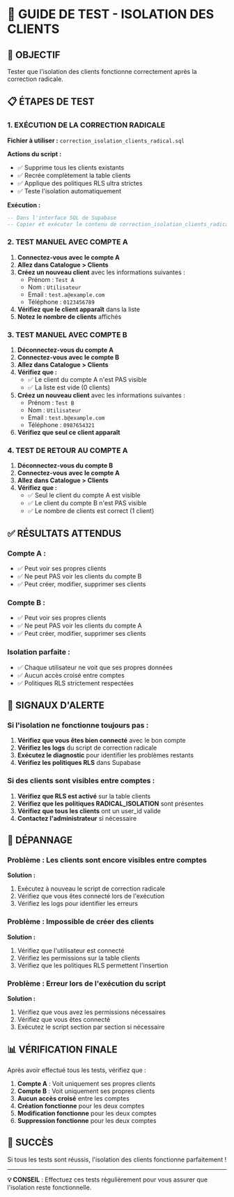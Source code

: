 # 🧪 GUIDE DE TEST - ISOLATION DES CLIENTS

## 🎯 OBJECTIF
Tester que l'isolation des clients fonctionne correctement après la correction radicale.

## 📋 ÉTAPES DE TEST

### 1. EXÉCUTION DE LA CORRECTION RADICALE

**Fichier à utiliser :** `correction_isolation_clients_radical.sql`

**Actions du script :**
- ✅ Supprime tous les clients existants
- ✅ Recrée complètement la table clients
- ✅ Applique des politiques RLS ultra strictes
- ✅ Teste l'isolation automatiquement

**Exécution :**
```sql
-- Dans l'interface SQL de Supabase
-- Copier et exécuter le contenu de correction_isolation_clients_radical.sql
```

### 2. TEST MANUEL AVEC COMPTE A

1. **Connectez-vous avec le compte A**
2. **Allez dans Catalogue > Clients**
3. **Créez un nouveau client** avec les informations suivantes :
   - Prénom : `Test A`
   - Nom : `Utilisateur`
   - Email : `test.a@example.com`
   - Téléphone : `0123456789`
4. **Vérifiez que le client apparaît** dans la liste
5. **Notez le nombre de clients** affichés

### 3. TEST MANUEL AVEC COMPTE B

1. **Déconnectez-vous du compte A**
2. **Connectez-vous avec le compte B**
3. **Allez dans Catalogue > Clients**
4. **Vérifiez que :**
   - ✅ Le client du compte A n'est PAS visible
   - ✅ La liste est vide (0 clients)
5. **Créez un nouveau client** avec les informations suivantes :
   - Prénom : `Test B`
   - Nom : `Utilisateur`
   - Email : `test.b@example.com`
   - Téléphone : `0987654321`
6. **Vérifiez que seul ce client apparaît**

### 4. TEST DE RETOUR AU COMPTE A

1. **Déconnectez-vous du compte B**
2. **Connectez-vous avec le compte A**
3. **Allez dans Catalogue > Clients**
4. **Vérifiez que :**
   - ✅ Seul le client du compte A est visible
   - ✅ Le client du compte B n'est PAS visible
   - ✅ Le nombre de clients est correct (1 client)

## ✅ RÉSULTATS ATTENDUS

### Compte A :
- ✅ Peut voir ses propres clients
- ✅ Ne peut PAS voir les clients du compte B
- ✅ Peut créer, modifier, supprimer ses clients

### Compte B :
- ✅ Peut voir ses propres clients
- ✅ Ne peut PAS voir les clients du compte A
- ✅ Peut créer, modifier, supprimer ses clients

### Isolation parfaite :
- ✅ Chaque utilisateur ne voit que ses propres données
- ✅ Aucun accès croisé entre comptes
- ✅ Politiques RLS strictement respectées

## 🚨 SIGNAUX D'ALERTE

### Si l'isolation ne fonctionne toujours pas :

1. **Vérifiez que vous êtes bien connecté** avec le bon compte
2. **Vérifiez les logs** du script de correction radicale
3. **Exécutez le diagnostic** pour identifier les problèmes restants
4. **Vérifiez les politiques RLS** dans Supabase

### Si des clients sont visibles entre comptes :

1. **Vérifiez que RLS est activé** sur la table clients
2. **Vérifiez que les politiques RADICAL_ISOLATION** sont présentes
3. **Vérifiez que tous les clients** ont un user_id valide
4. **Contactez l'administrateur** si nécessaire

## 🔧 DÉPANNAGE

### Problème : Les clients sont encore visibles entre comptes

**Solution :**
1. Exécutez à nouveau le script de correction radicale
2. Vérifiez que vous êtes connecté lors de l'exécution
3. Vérifiez les logs pour identifier les erreurs

### Problème : Impossible de créer des clients

**Solution :**
1. Vérifiez que l'utilisateur est connecté
2. Vérifiez les permissions sur la table clients
3. Vérifiez que les politiques RLS permettent l'insertion

### Problème : Erreur lors de l'exécution du script

**Solution :**
1. Vérifiez que vous avez les permissions nécessaires
2. Vérifiez que vous êtes connecté
3. Exécutez le script section par section si nécessaire

## 📊 VÉRIFICATION FINALE

Après avoir effectué tous les tests, vérifiez que :

1. **Compte A** : Voit uniquement ses propres clients
2. **Compte B** : Voit uniquement ses propres clients
3. **Aucun accès croisé** entre les comptes
4. **Création fonctionne** pour les deux comptes
5. **Modification fonctionne** pour les deux comptes
6. **Suppression fonctionne** pour les deux comptes

## 🎉 SUCCÈS

Si tous les tests sont réussis, l'isolation des clients fonctionne parfaitement !

---

**💡 CONSEIL** : Effectuez ces tests régulièrement pour vous assurer que l'isolation reste fonctionnelle.
